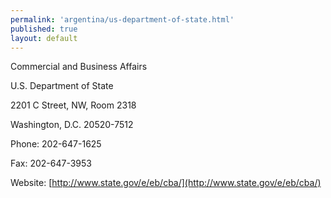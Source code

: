 ```yaml
---
permalink: 'argentina/us-department-of-state.html'
published: true
layout: default
---
```

Commercial and Business Affairs

U.S. Department of State

2201 C Street, NW, Room 2318

Washington, D.C. 20520-7512 

Phone: 202-647-1625

Fax: 202-647-3953

Website: [http://www.state.gov/e/eb/cba/](http://www.state.gov/e/eb/cba/)
